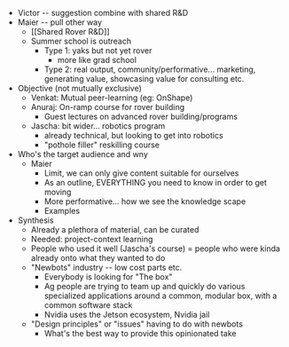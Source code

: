 - Victor -- suggestion combine with shared R&D
- Maier -- pull other way
    - [[Shared Rover R&D]]
    - Summer school is outreach
        - Type 1: yaks but not yet rover
            - more like grad school
        - Type 2: real output, community/performative... marketing, generating value, showcasing value for consulting etc.
- Objective (not mutually exclusive)
    - Venkat: Mutual peer-learning (eg: OnShape)
    - Anuraj: On-ramp course for rover building
        - Guest lectures on advanced rover building/programs
    - Jascha: bit wider... robotics program
        - already technical, but looking to get into robotics
        - "pothole filler" reskilling course
- Who's the target audience and wny
    - Maier
        - Limit, we can only give content suitable for ourselves
        - As an outline, EVERYTHING you need to know in order to get moving
        - More performative... how we see the knowledge scape
        - Examples 
- Synthesis
    - Already a plethora of material, can be curated
    - Needed: project-context learning
    - People who used it well (Jascha's course) = people who were kinda already onto what they wanted to do
    - "Newbots" industry -- low cost parts etc. 
        - Everybody is looking for "The box" 
        - Ag people are trying to team up and quickly do various specialized applications around a common, modular box, with a common software stack
        - Nvidia uses the Jetson ecosystem, Nvidia jail 
    - "Design principles" or "issues" having to do with newbots
        - What's the best way to provide this opinionated take
